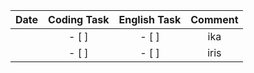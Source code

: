 | Date | Coding Task | English Task | Comment |
|:---:|:---:|:---:|:---:|
||- [ ]|- [ ]|ika|
||- [ ]|- [ ]|iris|

